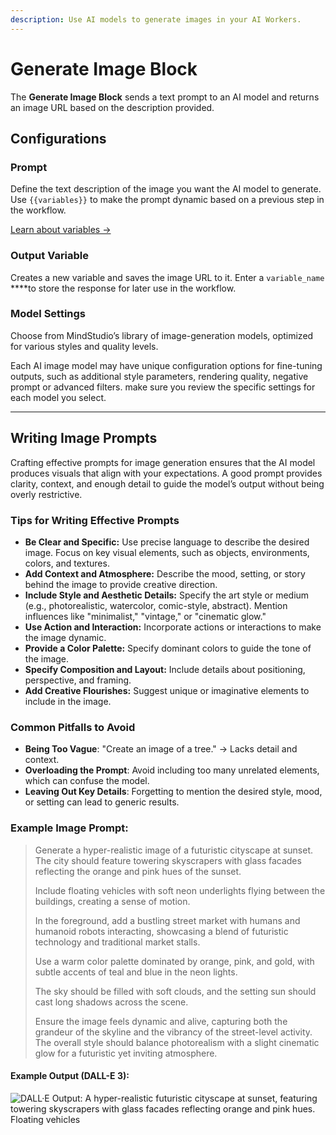 ```yaml
---
description: Use AI models to generate images in your AI Workers.
---
```


# Generate Image Block

The **Generate Image Block** sends a text prompt to an AI model and returns an image URL based on the description provided.

## **Configurations**

### **Prompt**

Define the text description of the image you want the AI model to generate. Use `{{variables}}` to make the prompt dynamic based on a previous step in the workflow.

[Learn about variables →](../variables.md)

### **Output Variable**

Creates a new variable and saves the image URL to it. Enter a `variable_name` \*\*\*\*to store the response for later use in the workflow.

### **Model Settings**

Choose from MindStudio’s library of image-generation models, optimized for various styles and quality levels.

Each AI image model may have unique configuration options for fine-tuning outputs, such as additional style parameters, rendering quality, negative prompt or advanced filters. make sure you review the specific settings for each model you select.

***

## Writing Image Prompts

Crafting effective prompts for image generation ensures that the AI model produces visuals that align with your expectations. A good prompt provides clarity, context, and enough detail to guide the model’s output without being overly restrictive.

### **Tips for Writing Effective Prompts**

* **Be Clear and Specific:** Use precise language to describe the desired image. Focus on key visual elements, such as objects, environments, colors, and textures.
* **Add Context and Atmosphere:** Describe the mood, setting, or story behind the image to provide creative direction.
* **Include Style and Aesthetic Details:** Specify the art style or medium (e.g., photorealistic, watercolor, comic-style, abstract). Mention influences like "minimalist," "vintage," or "cinematic glow."
* **Use Action and Interaction:** Incorporate actions or interactions to make the image dynamic.
* **Provide a Color Palette:** Specify dominant colors to guide the tone of the image.
* **Specify Composition and Layout:** Include details about positioning, perspective, and framing.
* **Add Creative Flourishes:** Suggest unique or imaginative elements to include in the image.

### **Common Pitfalls to Avoid**

* **Being Too Vague**: "Create an image of a tree." → Lacks detail and context.
* **Overloading the Prompt**: Avoid including too many unrelated elements, which can confuse the model.
* **Leaving Out Key Details**: Forgetting to mention the desired style, mood, or setting can lead to generic results.

### **Example Image Prompt**:

> Generate a hyper-realistic image of a futuristic cityscape at sunset. The city should feature towering skyscrapers with glass facades reflecting the orange and pink hues of the sunset.
>
> Include floating vehicles with soft neon underlights flying between the buildings, creating a sense of motion.
>
> In the foreground, add a bustling street market with humans and humanoid robots interacting, showcasing a blend of futuristic technology and traditional market stalls.
>
> Use a warm color palette dominated by orange, pink, and gold, with subtle accents of teal and blue in the neon lights.
>
> The sky should be filled with soft clouds, and the setting sun should cast long shadows across the scene.
>
> Ensure the image feels dynamic and alive, capturing both the grandeur of the skyline and the vibrancy of the street-level activity. The overall style should balance photorealism with a slight cinematic glow for a futuristic yet inviting atmosphere.

#### Example Output (DALL-E 3):

![DALL·E Output: A hyper-realistic futuristic cityscape at sunset, featuring towering skyscrapers with glass facades reflecting orange and pink hues. Floating vehicles](<../../.gitbook/assets/DALL·E 2024-11-22 14.28.14 - A hyper-realistic futuristic cityscape at sunset, featuring towering skyscrapers with glass facades reflecting orange and pink hues. Floating vehicles.webp>)
